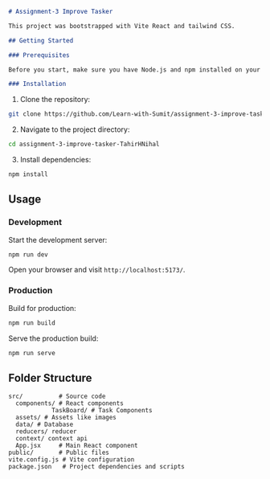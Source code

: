 ```markdown
# Assignment-3 Improve Tasker

This project was bootstrapped with Vite React and tailwind CSS.

## Getting Started

### Prerequisites

Before you start, make sure you have Node.js and npm installed on your machine.

### Installation
```

1. Clone the repository:

```bash
git clone https://github.com/Learn-with-Sumit/assignment-3-improve-tasker-TahirHNihal.git
```

2. Navigate to the project directory:

```bash
cd assignment-3-improve-tasker-TahirHNihal
```

3. Install dependencies:

```bash
npm install
```

## Usage

### Development

Start the development server:

```bash
npm run dev
```

Open your browser and visit `http://localhost:5173/`.

### Production

Build for production:

```bash
npm run build
```

Serve the production build:

```bash
npm run serve
```

## Folder Structure

```
src/          # Source code
  components/ # React components
            TaskBoard/ # Task Components
  assets/ # Assets like images
  data/ # Database
  reducers/ reducer
  context/ context api
  App.jsx     # Main React component
public/       # Public files
vite.config.js # Vite configuration
package.json   # Project dependencies and scripts
```
